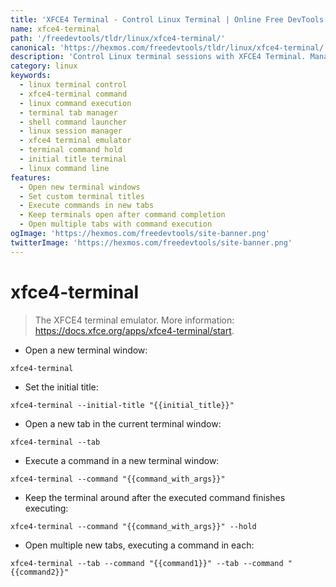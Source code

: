 ```yaml
---
title: 'XFCE4 Terminal - Control Linux Terminal | Online Free DevTools by Hexmos'
name: xfce4-terminal
path: '/freedevtools/tldr/linux/xfce4-terminal/'
canonical: 'https://hexmos.com/freedevtools/tldr/linux/xfce4-terminal/'
description: 'Control Linux terminal sessions with XFCE4 Terminal. Manage tabs, execute commands and customize titles with ease. Free online tool, no registration required.'
category: linux
keywords:
  - linux terminal control
  - xfce4-terminal command
  - linux command execution
  - terminal tab manager
  - shell command launcher
  - linux session manager
  - xfce4 terminal emulator
  - terminal command hold
  - initial title terminal
  - linux command line
features:
  - Open new terminal windows
  - Set custom terminal titles
  - Execute commands in new tabs
  - Keep terminals open after command completion
  - Open multiple tabs with command execution
ogImage: 'https://hexmos.com/freedevtools/site-banner.png'
twitterImage: 'https://hexmos.com/freedevtools/site-banner.png'
---
```


# xfce4-terminal

> The XFCE4 terminal emulator.
> More information: <https://docs.xfce.org/apps/xfce4-terminal/start>.

- Open a new terminal window:

`xfce4-terminal`

- Set the initial title:

`xfce4-terminal --initial-title "{{initial_title}}"`

- Open a new tab in the current terminal window:

`xfce4-terminal --tab`

- Execute a command in a new terminal window:

`xfce4-terminal --command "{{command_with_args}}"`

- Keep the terminal around after the executed command finishes executing:

`xfce4-terminal --command "{{command_with_args}}" --hold`

- Open multiple new tabs, executing a command in each:

`xfce4-terminal --tab --command "{{command1}}" --tab --command "{{command2}}"`
